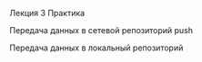 Лекция 3 Практика

Передача данных в сетевой репозиторий push

Передача данных в локальный репозиторий
